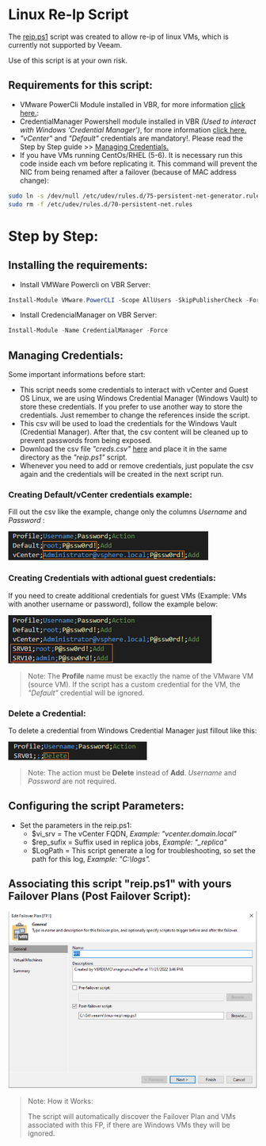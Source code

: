 # Linux Re-Ip Script

The [reip.ps1](https://github.com/magnunscheffer/veeam/blob/main/linux-reip/reip.ps1) script was created to allow re-ip of linux VMs, which is currently not supported by Veeam.

Use of this script is at your own risk.

## Requirements for this script:
- VMware PowerCli Module installed in VBR, for more information [click here.](https://docs.vmware.com/en/VMware-vSphere/7.0/com.vmware.esxi.install.doc/GUID-F02D0C2D-B226-4908-9E5C-2E783D41FE2D.html):
- CredentialManager Powershell module installed in VBR _(Used to interact with Windows 'Credential Manager')_, for more information [click here.](https://www.powershellgallery.com/packages/CredentialManager/2.0)
- _"vCenter"_ and _"Default"_ credentials are mandatory!. Please read the Step by Step guide >> [Managing Credentials.](https://github.com/magnunscheffer/veeam/blob/main/linux-reip/README.md#creating-defaultvcenter-credentials-example) 
- If you have VMs running CentOs/RHEL (5-6). It is necessary run this code inside each vm before replicating it. This command will prevent the NIC from being renamed after a failover (because of MAC address change):
```bash
sudo ln -s /dev/null /etc/udev/rules.d/75-persistent-net-generator.rules
sudo rm -f /etc/udev/rules.d/70-persistent-net.rules
```
# Step by Step:
## Installing the requirements: 
- Install VMWare Powercli on VBR Server:
```powershell
Install-Module VMware.PowerCLI -Scope AllUsers -SkipPublisherCheck -Force
```

- Install CredencialManager on VBR Server:
```powershell
Install-Module -Name CredentialManager -Force
```

## Managing Credentials:
Some important informations before start:
  - This script needs some credentials to interact with vCenter and Guest OS Linux, we are using Windows Credential Manager (Windows Vault) to store these credentials. If you prefer to use another way to store the credentials. Just remember to change the references inside the script.
  - This csv will be used to load the credentials for the Windows Vault (Credential Manager). After that, the csv content will be cleaned up to prevent passwords from being exposed.
  - Download the csv file _"creds.csv"_ [here](https://raw.githubusercontent.com/magnunscheffer/veeam/main/linux-reip/creds.csv) and place it in the same directory as the _"reip.ps1"_ script. 
  - Whenever you need to add or remove credentials, just populate the csv again and the credentials will be created in the next script run.

### Creating Default/vCenter credentials example:
  
Fill out the csv like the example, change only the columns _Username_ and _Password_ :
  
![alt text](https://github.com/magnunscheffer/veeam/blob/main/linux-reip/img/csv-example.PNG?raw=true)


  
### Creating Credentials with adtional guest credentials:    
If you need to create additional credentials for guest VMs (Example: VMs with another username or password), follow the example below:
  
![alt text](https://github.com/magnunscheffer/veeam/blob/main/linux-reip/img/csv-example-plus.PNG?raw=true)      
  
> Note: The **Profile** name must be exactly the name of the VMware VM (source VM). If the script has a custom credential for the VM, the *"Default"* credential will be ignored.
        
### Delete a Credential:
To delete a credential from Windows Credential Manager just fillout like this:

![alt text](https://github.com/magnunscheffer/veeam/blob/main/linux-reip/img/csv-example-delete.PNG?raw=true)  

> Note: The action must be **Delete** instead of **Add**. _Username_ and _Password_ are not required.
  

## Configuring the script Parameters:
- Set the parameters in the reip.ps1:
  - $vi_srv = The vCenter FQDN, _Example: "vcenter.domain.local"_
  - $rep_sufix  = Suffix used in replica jobs, _Example:  "\_replica"_
  - $LogPath = This script generate a log for troubleshooting, so set the path for this log, _Example: "C:\logs\"._

## Associating this script "reip.ps1" with yours Failover Plans (Post Failover Script):

![alt text](https://github.com/magnunscheffer/veeam/blob/main/linux-reip/img/failoverplan-example.png?raw=true)

> Note: How it Works: 
> 
> The script will automatically discover the Failover Plan and VMs associated with this FP, if there are Windows VMs they will be ignored. 
